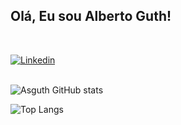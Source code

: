 <h2>Olá, Eu sou Alberto Guth!</h2><br>

[![Linkedin](https://img.shields.io/badge/LinkedIn-0077B5?style=for-the-badge&logo=linkedin&logoColor=white)](https://www.linkedin.com/in/albertoguth96/)<br><br>

![Asguth GitHub stats](	https://github-readme-stats.vercel.app/api?username=asguth&theme=blue-white)

![Top Langs](https://github-readme-stats.vercel.app/api/top-langs/?username=asguth&theme=blue-white)
